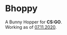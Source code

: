 # Bhoppy
A Bunny Hopper for **CS:GO**. <br>
Working as of [07.11.2020](https://blog.counter-strike.net/index.php/2020/10/31827/).